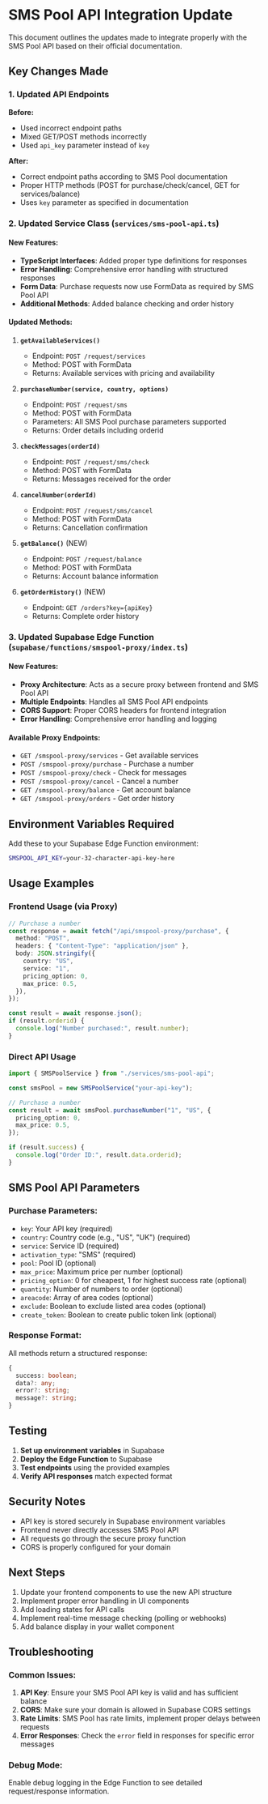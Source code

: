 # SMS Pool API Integration Update

This document outlines the updates made to integrate properly with the SMS Pool API based on their official documentation.

## Key Changes Made

### 1. Updated API Endpoints

**Before:**

- Used incorrect endpoint paths
- Mixed GET/POST methods incorrectly
- Used `api_key` parameter instead of `key`

**After:**

- Correct endpoint paths according to SMS Pool documentation
- Proper HTTP methods (POST for purchase/check/cancel, GET for services/balance)
- Uses `key` parameter as specified in documentation

### 2. Updated Service Class (`services/sms-pool-api.ts`)

#### New Features:

- **TypeScript Interfaces**: Added proper type definitions for responses
- **Error Handling**: Comprehensive error handling with structured responses
- **Form Data**: Purchase requests now use FormData as required by SMS Pool API
- **Additional Methods**: Added balance checking and order history

#### Updated Methods:

1. **`getAvailableServices()`**

   - Endpoint: `POST /request/services`
   - Method: POST with FormData
   - Returns: Available services with pricing and availability

2. **`purchaseNumber(service, country, options)`**

   - Endpoint: `POST /request/sms`
   - Method: POST with FormData
   - Parameters: All SMS Pool purchase parameters supported
   - Returns: Order details including orderid

3. **`checkMessages(orderId)`**

   - Endpoint: `POST /request/sms/check`
   - Method: POST with FormData
   - Returns: Messages received for the order

4. **`cancelNumber(orderId)`**

   - Endpoint: `POST /request/sms/cancel`
   - Method: POST with FormData
   - Returns: Cancellation confirmation

5. **`getBalance()`** (NEW)

   - Endpoint: `POST /request/balance`
   - Method: POST with FormData
   - Returns: Account balance information

6. **`getOrderHistory()`** (NEW)
   - Endpoint: `GET /orders?key={apiKey}`
   - Returns: Complete order history

### 3. Updated Supabase Edge Function (`supabase/functions/smspool-proxy/index.ts`)

#### New Features:

- **Proxy Architecture**: Acts as a secure proxy between frontend and SMS Pool API
- **Multiple Endpoints**: Handles all SMS Pool API endpoints
- **CORS Support**: Proper CORS headers for frontend integration
- **Error Handling**: Comprehensive error handling and logging

#### Available Proxy Endpoints:

- `GET /smspool-proxy/services` - Get available services
- `POST /smspool-proxy/purchase` - Purchase a number
- `POST /smspool-proxy/check` - Check for messages
- `POST /smspool-proxy/cancel` - Cancel a number
- `GET /smspool-proxy/balance` - Get account balance
- `GET /smspool-proxy/orders` - Get order history

## Environment Variables Required

Add these to your Supabase Edge Function environment:

```bash
SMSPOOL_API_KEY=your-32-character-api-key-here
```

## Usage Examples

### Frontend Usage (via Proxy)

```typescript
// Purchase a number
const response = await fetch("/api/smspool-proxy/purchase", {
  method: "POST",
  headers: { "Content-Type": "application/json" },
  body: JSON.stringify({
    country: "US",
    service: "1",
    pricing_option: 0,
    max_price: 0.5,
  }),
});

const result = await response.json();
if (result.orderid) {
  console.log("Number purchased:", result.number);
}
```

### Direct API Usage

```typescript
import { SMSPoolService } from "./services/sms-pool-api";

const smsPool = new SMSPoolService("your-api-key");

// Purchase a number
const result = await smsPool.purchaseNumber("1", "US", {
  pricing_option: 0,
  max_price: 0.5,
});

if (result.success) {
  console.log("Order ID:", result.data.orderid);
}
```

## SMS Pool API Parameters

### Purchase Parameters:

- `key`: Your API key (required)
- `country`: Country code (e.g., "US", "UK") (required)
- `service`: Service ID (required)
- `activation_type`: "SMS" (required)
- `pool`: Pool ID (optional)
- `max_price`: Maximum price per number (optional)
- `pricing_option`: 0 for cheapest, 1 for highest success rate (optional)
- `quantity`: Number of numbers to order (optional)
- `areacode`: Array of area codes (optional)
- `exclude`: Boolean to exclude listed area codes (optional)
- `create_token`: Boolean to create public token link (optional)

### Response Format:

All methods return a structured response:

```typescript
{
  success: boolean;
  data?: any;
  error?: string;
  message?: string;
}
```

## Testing

1. **Set up environment variables** in Supabase
2. **Deploy the Edge Function** to Supabase
3. **Test endpoints** using the provided examples
4. **Verify API responses** match expected format

## Security Notes

- API key is stored securely in Supabase environment variables
- Frontend never directly accesses SMS Pool API
- All requests go through the secure proxy function
- CORS is properly configured for your domain

## Next Steps

1. Update your frontend components to use the new API structure
2. Implement proper error handling in UI components
3. Add loading states for API calls
4. Implement real-time message checking (polling or webhooks)
5. Add balance display in your wallet component

## Troubleshooting

### Common Issues:

1. **API Key**: Ensure your SMS Pool API key is valid and has sufficient balance
2. **CORS**: Make sure your domain is allowed in Supabase CORS settings
3. **Rate Limits**: SMS Pool has rate limits, implement proper delays between requests
4. **Error Responses**: Check the `error` field in responses for specific error messages

### Debug Mode:

Enable debug logging in the Edge Function to see detailed request/response information.
